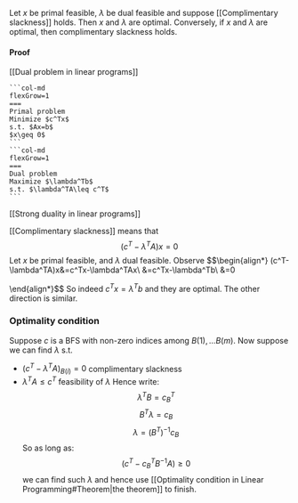 Let $x$ be primal feasible,
$\lambda$ be dual feasible
and suppose [[Complimentary slackness]] holds. 
Then $x$ and $\lambda$ are optimal. 
Conversely, if $x$ and $\lambda$ are optimal, 
then complimentary slackness holds.
#### Proof
[[Dual problem in linear programs]]
````col
```col-md
flexGrow=1
===
Primal problem
Minimize $c^Tx$
s.t. $Ax=b$
$x\geq 0$
```
```col-md
flexGrow=1
===
Dual problem
Maximize $\lambda^Tb$
s.t. $\lambda^TA\leq c^T$
```
````

[[Strong duality in linear programs]]

[[Complimentary slackness]] means that
$$(c^T-\lambda^TA)x=0$$
Let $x$ be primal feasible, and $\lambda$ dual feasible.
Observe 
$$\begin{align*}
(c^T-\lambda^TA)x&=c^Tx-\lambda^TAx\\
&=c^Tx-\lambda^Tb\\
&=0

\end{align*}$$
So indeed $c^Tx=\lambda^Tb$ and they are optimal. 
The other direction is similar.

### Optimality condition
Suppose $c$ is a BFS with non-zero indices among $B(1),\dots B(m)$.
Now suppose we can find $\lambda$ s.t.
- $(c^T-\lambda^TA)_{B(i)}=0$ complimentary slackness
- $\lambda^TA\leq c^T$ feasibility of $\lambda$
Hence write:
$$\lambda^TB=c_B^T$$
$$B^T\lambda=c_B$$
$$\lambda=(B^T)^{-1}c_B$$
So as long as:
$$(c^T-c_B^TB^{-1}A)\geq 0$$
we can find such $\lambda$ and hence use [[Optimality condition in Linear Programming#Theorem|the theorem]] to finish.